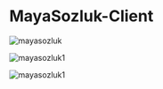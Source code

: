 # MayaSozluk-Client


![mayasozluk](https://github.com/HilalSolak/MayaSozlukClient/assets/56636066/4bbbd183-60f1-4a1b-bf68-30b3398adda3)

![mayasozluk1](https://github.com/HilalSolak/MayaSozlukClient/assets/56636066/aa78f165-84a7-4f25-86b8-5aac099e7967)


![mayasozluk1](https://github.com/HilalSolak/MayaSozlukClient/assets/56636066/7318fe6e-5e2f-4e07-9ed7-1ea8716f953d)



